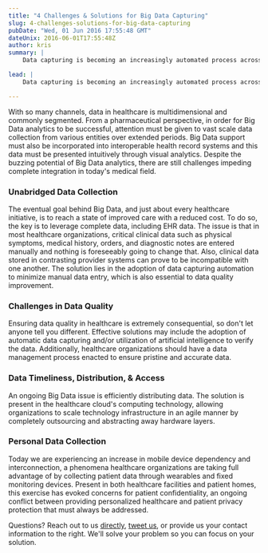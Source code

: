 ```yaml
---
title: "4 Challenges & Solutions for Big Data Capturing"
slug: 4-challenges-solutions-for-big-data-capturing
pubDate: "Wed, 01 Jun 2016 17:55:48 GMT"
dateUnix: 2016-06-01T17:55:48Z
author: kris
summary: |
    Data capturing is becoming an increasingly automated process across all modern interactions. Specifically in healthcare, electronic health record systems are digitizing existing patient records to be used in patient care, surgical procedures, and clinical trials. For instance, data streams captured by medical instruments during surgical procedures are fed into an integrated health record system in real-time; also, wearables worn can live stream data directly into clinical and hospital servers while patients recover at home.

lead: |
    Data capturing is becoming an increasingly automated process across all modern interactions. Specifically in healthcare, electronic health record systems are digitizing existing patient records to be used in patient care, surgical procedures, and clinical trials. For instance, data streams captured by medical instruments during surgical procedures are fed into an integrated health record system in real-time; also, wearables worn can live stream data directly into clinical and hospital servers while patients recover at home.

---
```


With so many channels, data in healthcare is multidimensional and commonly segmented. From a pharmaceutical perspective, in order for Big Data analytics to be successful, attention must be given to vast scale data collection from various entities over extended periods. Big Data support must also be incorporated into interoperable health record systems and this data must be presented intuitively through visual analytics. Despite the buzzing potential of Big Data analytics, there are still challenges impeding complete integration in today's medical field.

### Unabridged Data Collection

The eventual goal behind Big Data, and just about every healthcare initiative, is to reach a state of improved care with a reduced cost. To do so, the key is to leverage complete data, including EHR data. The issue is that in most healthcare organizations, critical clinical data such as physical symptoms, medical history, orders, and diagnostic notes are entered manually and nothing is foreseeably going to change that. Also, clinical data stored in contrasting provider systems can prove to be incompatible with one another. The solution lies in the adoption of data capturing automation to minimize manual data entry, which is also essential to data quality improvement.

### Challenges in Data Quality

Ensuring data quality in healthcare is extremely consequential, so don't let anyone tell you different. Effective solutions may include the adoption of automatic data capturing and/or utilization of artificial intelligence to verify the data. Additionally, healthcare organizations should have a data management process enacted to ensure pristine and accurate data.

### Data Timeliness, Distribution, & Access

An ongoing Big Data issue is efficiently distributing data. The solution is present in the healthcare cloud's computing technology, allowing organizations to scale technology infrastructure in an agile manner by completely outsourcing and abstracting away hardware layers.

### Personal Data Collection

Today we are experiencing an increase in mobile device dependency and interconnection, a phenomena healthcare organizations are taking full advantage of by collecting patient data through wearables and fixed monitoring devices. Present in both healthcare facilities and patient homes, this exercise has evoked concerns for patient confidentiality, an ongoing conflict between providing personalized healthcare and patient privacy protection that must always be addressed.

Questions? Reach out to us [directly][1], [tweet us][2], or provide us your contact information to the right. We'll solve your problem so you can focus on your solution.

[1]: mailto:hello%40catalyze.io
[2]: https://twitter.com/catalyzeio

